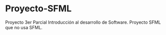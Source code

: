 # Proyecto-SFML
Proyecto 3er Parcial Introducción al desarrollo de Software. Proyecto SFML que no usa SFML.
